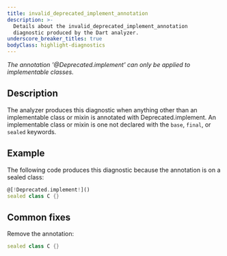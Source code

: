 ```yaml
---
title: invalid_deprecated_implement_annotation
description: >-
  Details about the invalid_deprecated_implement_annotation
  diagnostic produced by the Dart analyzer.
underscore_breaker_titles: true
bodyClass: highlight-diagnostics
---
```


_The annotation '@Deprecated.implement' can only be applied to implementable
classes._

## Description

The analyzer produces this diagnostic when anything other than an
implementable class or mixin is annotated with
Deprecated.implement. An implementable
class or mixin is one not declared with the `base`, `final`, or `sealed`
keywords.

## Example

The following code produces this diagnostic because the annotation is on a
sealed class:

```dart
@[!Deprecated.implement!]()
sealed class C {}
```

## Common fixes

Remove the annotation:

```dart
sealed class C {}
```
